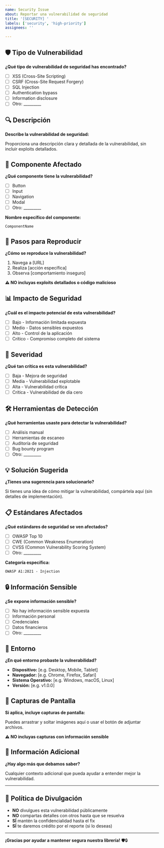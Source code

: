 ```yaml
---
name: Security Issue
about: Reportar una vulnerabilidad de seguridad
title: '[SECURITY] '
labels: ['security', 'high-priority']
assignees: ''

---
```


## 🛡️ Tipo de Vulnerabilidad

**¿Qué tipo de vulnerabilidad de seguridad has encontrado?**

- [ ] XSS (Cross-Site Scripting)
- [ ] CSRF (Cross-Site Request Forgery)
- [ ] SQL Injection
- [ ] Authentication bypass
- [ ] Information disclosure
- [ ] Otro: _________

## 🔍 Descripción

**Describe la vulnerabilidad de seguridad:**

Proporciona una descripción clara y detallada de la vulnerabilidad, sin incluir exploits detallados.

## 🎯 Componente Afectado

**¿Qué componente tiene la vulnerabilidad?**

- [ ] Button
- [ ] Input
- [ ] Navigation
- [ ] Modal
- [ ] Otro: _________

**Nombre específico del componente:**
```
ComponentName
```

## 🔧 Pasos para Reproducir

**¿Cómo se reproduce la vulnerabilidad?**

1. Navega a [URL]
2. Realiza [acción específica]
3. Observa [comportamiento inseguro]

**⚠️ NO incluyas exploits detallados o código malicioso**

## 📊 Impacto de Seguridad

**¿Cuál es el impacto potencial de esta vulnerabilidad?**

- [ ] Bajo - Información limitada expuesta
- [ ] Medio - Datos sensibles expuestos
- [ ] Alto - Control de la aplicación
- [ ] Crítico - Compromiso completo del sistema

## 🚨 Severidad

**¿Qué tan crítica es esta vulnerabilidad?**

- [ ] Baja - Mejora de seguridad
- [ ] Media - Vulnerabilidad explotable
- [ ] Alta - Vulnerabilidad crítica
- [ ] Crítica - Vulnerabilidad de día cero

## 🛠️ Herramientas de Detección

**¿Qué herramientas usaste para detectar la vulnerabilidad?**

- [ ] Análisis manual
- [ ] Herramientas de escaneo
- [ ] Auditoría de seguridad
- [ ] Bug bounty program
- [ ] Otro: _________

## 💡 Solución Sugerida

**¿Tienes una sugerencia para solucionarlo?**

Si tienes una idea de cómo mitigar la vulnerabilidad, compártela aquí (sin detalles de implementación).

## 📋 Estándares Afectados

**¿Qué estándares de seguridad se ven afectados?**

- [ ] OWASP Top 10
- [ ] CWE (Common Weakness Enumeration)
- [ ] CVSS (Common Vulnerability Scoring System)
- [ ] Otro: _________

**Categoría específica:**
```
OWASP A1:2021 - Injection
```

## 🔒 Información Sensible

**¿Se expone información sensible?**

- [ ] No hay información sensible expuesta
- [ ] Información personal
- [ ] Credenciales
- [ ] Datos financieros
- [ ] Otro: _________

## 📱 Entorno

**¿En qué entorno probaste la vulnerabilidad?**

- **Dispositivo:** [e.g. Desktop, Mobile, Tablet]
- **Navegador:** [e.g. Chrome, Firefox, Safari]
- **Sistema Operativo:** [e.g. Windows, macOS, Linux]
- **Versión:** [e.g. v1.0.0]

## 📸 Capturas de Pantalla

**Si aplica, incluye capturas de pantalla:**

Puedes arrastrar y soltar imágenes aquí o usar el botón de adjuntar archivos.

**⚠️ NO incluyas capturas con información sensible**

## 📝 Información Adicional

**¿Hay algo más que debamos saber?**

Cualquier contexto adicional que pueda ayudar a entender mejor la vulnerabilidad.

---

## 🚨 Política de Divulgación

- **NO** divulgues esta vulnerabilidad públicamente
- **NO** compartas detalles con otros hasta que se resuelva
- **SÍ** mantén la confidencialidad hasta el fix
- **SÍ** te daremos crédito por el reporte (si lo deseas)

---

**¡Gracias por ayudar a mantener segura nuestra librería!** 🛡️🔒
